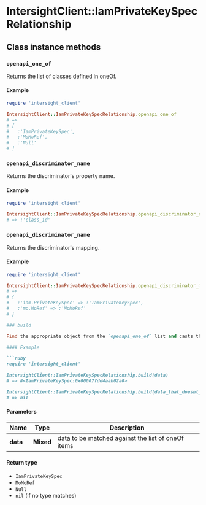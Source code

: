 # IntersightClient::IamPrivateKeySpecRelationship

## Class instance methods

### `openapi_one_of`

Returns the list of classes defined in oneOf.

#### Example

```ruby
require 'intersight_client'

IntersightClient::IamPrivateKeySpecRelationship.openapi_one_of
# =>
# [
#   :'IamPrivateKeySpec',
#   :'MoMoRef',
#   :'Null'
# ]
```

### `openapi_discriminator_name`

Returns the discriminator's property name.

#### Example

```ruby
require 'intersight_client'

IntersightClient::IamPrivateKeySpecRelationship.openapi_discriminator_name
# => :'class_id'
```

### `openapi_discriminator_name`

Returns the discriminator's mapping.

#### Example

```ruby
require 'intersight_client'

IntersightClient::IamPrivateKeySpecRelationship.openapi_discriminator_mapping
# =>
# {
#   :'iam.PrivateKeySpec' => :'IamPrivateKeySpec',
#   :'mo.MoRef' => :'MoMoRef'
# }

### build

Find the appropriate object from the `openapi_one_of` list and casts the data into it.

#### Example

```ruby
require 'intersight_client'

IntersightClient::IamPrivateKeySpecRelationship.build(data)
# => #<IamPrivateKeySpec:0x00007fdd4aab02a0>

IntersightClient::IamPrivateKeySpecRelationship.build(data_that_doesnt_match)
# => nil
```

#### Parameters

| Name | Type | Description |
| ---- | ---- | ----------- |
| **data** | **Mixed** | data to be matched against the list of oneOf items |

#### Return type

- `IamPrivateKeySpec`
- `MoMoRef`
- `Null`
- `nil` (if no type matches)

